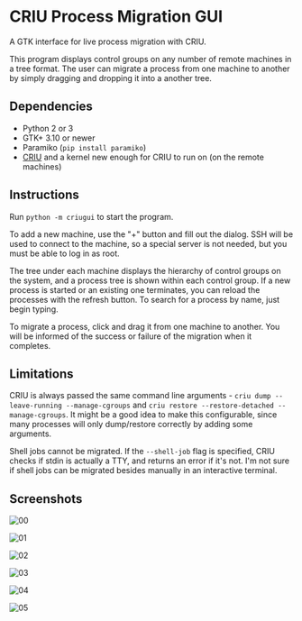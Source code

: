 # CRIU Process Migration GUI

A GTK interface for live process migration with CRIU.

This program displays control groups on any number of remote machines in a tree format.  The user
can migrate a process from one machine to another by simply dragging and dropping it into a
another tree.

## Dependencies

* Python 2 or 3
* GTK+ 3.10 or newer
* Paramiko (`pip install paramiko`)
* [CRIU](http://criu.org/) and a kernel new enough for CRIU to run on (on the remote machines)

## Instructions
Run `python -m criugui` to start the program.

To add a new machine, use the "+" button and fill out the dialog.  SSH will be used to connect to the
machine, so a special server is not needed, but you must be able to log in as root.

The tree under each machine displays the hierarchy of control groups on the system, and a process tree is
shown within each control group.  If a new process is started or an existing one terminates, you can
reload the processes with the refresh button.  To search for a process by name, just begin typing.

To migrate a process, click and drag it from one machine to another.  You will be informed of the success
or failure of the migration when it completes.

## Limitations

CRIU is always passed the same command line arguments - `criu dump --leave-running --manage-cgroups` and
`criu restore --restore-detached --manage-cgroups`.  It might be a good idea to make this configurable,
since many processes will only dump/restore correctly by adding some arguments.

Shell jobs cannot be migrated.  If the `--shell-job` flag is specified, CRIU checks if stdin is actually
a TTY, and returns an error if it's not.  I'm not sure if shell jobs can be migrated besides manually in
an interactive terminal.

## Screenshots

![00](https://cloud.githubusercontent.com/assets/3964980/9137284/ac57c0e6-3cea-11e5-9ac0-9ed633d51057.png)

![01](https://cloud.githubusercontent.com/assets/3964980/9137285/ac61282a-3cea-11e5-8c49-8564a2cf627f.png)

![02](https://cloud.githubusercontent.com/assets/3964980/9137286/ac63f1f4-3cea-11e5-84c2-4ee0e0003acc.png)

![03](https://cloud.githubusercontent.com/assets/3964980/9137287/ac65259c-3cea-11e5-8150-ba8c55b63a7e.png)

![04](https://cloud.githubusercontent.com/assets/3964980/9137289/ac65ec20-3cea-11e5-937a-fb63d41afcd9.png)

![05](https://cloud.githubusercontent.com/assets/3964980/9137288/ac65a1f2-3cea-11e5-9aba-138eb201ef2f.png)
